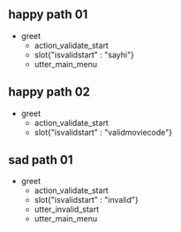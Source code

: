 ## happy path 01
* greet
  - action_validate_start
  - slot{"isvalidstart" : "sayhi"}
  - utter_main_menu

## happy path 02
* greet
  - action_validate_start
  - slot{"isvalidstart" : "validmoviecode"}

## sad path 01
* greet
  - action_validate_start
  - slot{"isvalidstart" : "invalid"}
  - utter_invalid_start
  - utter_main_menu

